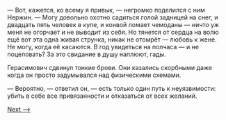 — Вот, кажется, ко всему я привык, — негромко поделился с ним Нержин. — Могу довольно охотно садиться голой задницей на снег, и двадцать пять человек в купе, и конвой ломает чемоданы — ничто уж меня не огорчает и не выводит из себя. Но тянется от сердца на волю ещё вот эта одна живая струнка, никак не отомрёт — любовь к жене. Не могу, когда её касаются. В год увидеться на полчаса — и не поцеловать? За это свидание в душу наплюют, гады.

Герасимович сдвинул тонкие брови. Они казались скорбными даже когда он просто задумывался над физическими схемами.

— Вероятно, — ответил он, — есть только один путь к неуязвимости: убить в себе все привязанности и отказаться от всех желаний.

[Next -->](https://github.com/AdamSkywalker/literature/blob/master/citations/ru/%D0%A1%D0%BE%D0%BB%D0%B6%D0%B5%D0%BD%D0%B8%D1%86%D1%8B%D0%BD/%D0%92%20%D0%BA%D1%80%D1%83%D0%B3%D0%B5%20%D0%BF%D0%B5%D1%80%D0%B2%D0%BE%D0%BC/15.md)